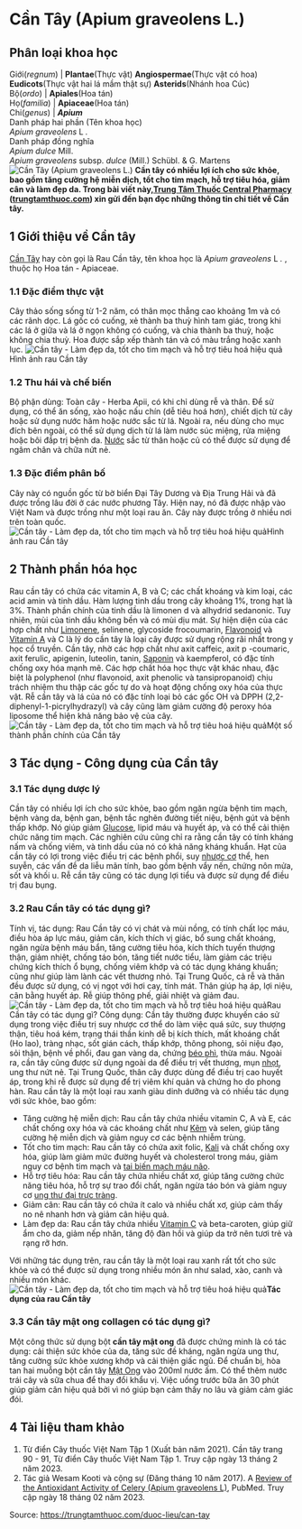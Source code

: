 # Cần Tây (Apium graveolens L.)

Phân loại khoa học  
---  
Giới(_regnum_) |  **Plantae**(Thực vật) **Angiospermae**(Thực vật có hoa) **Eudicots**(Thực vật hai lá mầm thật sự) **Asterids**(Nhánh hoa Cúc)  
Bộ(_ordo_) | **Apiales**(Hoa tán)  
Họ(_familia_) | **Apiaceae**(Hoa tán)  
Chi(_genus_) | _**Apium**_  
Danh pháp hai phần (Tên khoa học)  
_Apium graveolens_ L _._  
Danh pháp đồng nghĩa  
_Apium dulce_ Mill.  
_Apium graveolens_ subsp. _dulce_ (Mill.) Schübl. & G. Martens  
![Cần Tây \(Apium graveolens L.\)](https://trungtamthuoc.com/images/others/rau-can-tay-1-7661.jpg)
**Cần tây có nhiều lợi ích cho sức khỏe, bao gồm tăng cường hệ miễn dịch, tốt cho tim mạch, hỗ trợ tiêu hóa, giảm cân và làm đẹp da. Trong bài viết này,[Trung Tâm Thuốc Central Pharmacy](https://trungtamthuoc.com/ "Trung Tâm Thuốc Central Pharmacy") ([trungtamthuoc.com](https://trungtamthuoc.com/ "trungtamthuoc.com")) xin gửi đến bạn đọc những thông tin chi tiết về Cần tây.**
##  1 Giới thiệu về Cần tây
[Cần Tây](https://trungtamthuoc.com/duoc-lieu/can-tay "Cần Tây") hay còn gọi là Rau Cần tây, tên khoa học là _Apium graveolens_ L _._ , thuộc họ Hoa tán - Apiaceae.
### 1.1 Đặc điểm thực vật
Cây thảo sống sống từ 1-2 năm, có thân mọc thẳng cao khoảng 1m và có các rãnh dọc. Lá gốc có cuống, xẻ thành ba thuỳ hình tam giác, trong khi các lá ở giữa và lá ở ngọn không có cuống, và chia thành ba thuỳ, hoặc không chia thuỳ. Hoa được sắp xếp thành tán và có màu trắng hoặc xanh lục.
![Cần tây - Làm đẹp da, tốt cho tim mạch và hỗ trợ tiêu hoá hiệu quả](https://trungtamthuoc.com/images/item/rau-can-tay-2.jpg)Hình ảnh rau Cần tây
### 1.2 Thu hái và chế biến
Bộ phận dùng: Toàn cây - Herba Apii, có khi chỉ dùng rễ và thân.
Để sử dụng, có thể ăn sống, xào hoặc nấu chín (dễ tiêu hoá hơn), chiết dịch từ cây hoặc sử dụng nước hãm hoặc nước sắc từ lá. Ngoài ra, nếu dùng cho mục đích bên ngoài, có thể sử dụng dịch từ lá làm nước súc miệng, rửa miệng hoặc bôi đắp trị bệnh da. [Nước](https://trungtamthuoc.com/hoat-chat/nuoc "Nước") sắc từ thân hoặc củ có thể được sử dụng để ngâm chân và chữa nứt nẻ.
### 1.3 Đặc điểm phân bố
Cây này có nguồn gốc từ bờ biển Đại Tây Dương và Địa Trung Hải và đã được trồng lâu đời ở các nước phương Tây. Hiện nay, nó đã được nhập vào Việt Nam và được trồng như một loại rau ăn. Cây này được trồng ở nhiều nơi trên toàn quốc.
![Cần tây - Làm đẹp da, tốt cho tim mạch và hỗ trợ tiêu hoá hiệu quả](https://trungtamthuoc.com/images/item/rau-can-tay-3.jpg)Hình ảnh rau Cần tây
##  2 Thành phần hóa học
Rau cần tây có chứa các vitamin A, B và C; các chất khoáng và kim loại, các acid amin và tinh dầu. Hàm lượng tinh dầu trong cây khoảng 1%, trong hạt là 3%. Thành phần chính của tinh dầu là limonen d và alhydrid sedanonic. Tuy nhiên, mùi của tinh dầu không bền và có mùi dịu mát.
Sự hiện diện của các hợp chất như [Limonene](https://trungtamthuoc.com/hoat-chat/limonene "Limonene"), selinene, glycoside frocoumarin, [Flavonoid](https://trungtamthuoc.com/hoat-chat/flavonoid "Flavonoid") và [Vitamin A](https://trungtamthuoc.com/hoat-chat/vitamin-a "Vitamin A") và C là lý do cần tây là loại cây được sử dụng rộng rãi nhất trong y học cổ truyền. 
Cần tây, nhờ các hợp chất như axit caffeic, axit p -coumaric, axit ferulic, apigenin, luteolin, tanin, [Saponin](https://trungtamthuoc.com/hoat-chat/saponin "Saponin") và kaempferol, có đặc tính chống oxy hóa mạnh mẽ.
Các hợp chất hóa học thực vật khác nhau, đặc biệt là polyphenol (như flavonoid, axit phenolic và tansipropanoid) chịu trách nhiệm thu thập các gốc tự do và hoạt động chống oxy hóa của thực vật. Rễ cần tây và lá của nó có đặc tính loại bỏ các gốc OH và DPPH (2,2-diphenyl-1-picrylhydrazyl) và cây cũng làm giảm cường độ peroxy hóa liposome thể hiện khả năng bảo vệ của cây.
![Cần tây - Làm đẹp da, tốt cho tim mạch và hỗ trợ tiêu hoá hiệu quả](https://trungtamthuoc.com/images/item/rau-can-tay-4.jpg)Một số thành phần chính của Cần tây
##  3 Tác dụng - Công dụng của Cần tây
### 3.1 Tác dụng dược lý
Cần tây có nhiều lợi ích cho sức khỏe, bao gồm ngăn ngừa bệnh tim mạch, bệnh vàng da, bệnh gan, bệnh tắc nghẽn đường tiết niệu, bệnh gút và bệnh thấp khớp. Nó giúp giảm [Glucose](https://trungtamthuoc.com/hoat-chat/glucose "Glucose"), lipid máu và huyết áp, và có thể cải thiện chức năng tim mạch. Các nghiên cứu cũng chỉ ra rằng cần tây có tính kháng nấm và chống viêm, và tinh dầu của nó có khả năng kháng khuẩn. Hạt của cần tây có lợi trong việc điều trị các bệnh phổi, suy [nhược cơ](https://trungtamthuoc.com/bai-viet/chan-doan-va-dieu-tri-nhuoc-co "nhược cơ") thể, hen suyễn, các vấn đề da liễu mãn tính, bao gồm bệnh vẩy nến, chứng nôn mửa, sốt và khối u. Rễ cần tây cũng có tác dụng lợi tiểu và được sử dụng để điều trị đau bụng.
### 3.2 Rau Cần tây có tác dụng gì?
Tính vị, tác dụng: Rau Cần tây có vị chát và mùi nồng, có tính chất lọc máu, điều hòa áp lực máu, giảm cân, kích thích vị giác, bổ sung chất khoáng, ngăn ngừa bệnh máu bẩn, tăng cường tiêu hóa, kích thích tuyến thượng thận, giảm nhiệt, chống táo bón, tăng tiết nước tiểu, làm giảm các triệu chứng kích thích ổ bụng, chống viêm khớp và có tác dụng kháng khuẩn; cũng như giúp làm lành các vết thương nhỏ. Tại Trung Quốc, cả rễ và thân đều được sử dụng, có vị ngọt với hơi cay, tính mát. Thân giúp hạ áp, lợi niệu, cân bằng huyết áp. Rễ giúp thông phế, giải nhiệt và giảm đau.
![Cần tây - Làm đẹp da, tốt cho tim mạch và hỗ trợ tiêu hoá hiệu quả](https://trungtamthuoc.com/images/item/rau-can-tay-5.jpg)Rau Cần tây có tác dụng gì?
Công dụng: Cần tây thường được khuyến cáo sử dụng trong việc điều trị suy nhược cơ thể do làm việc quá sức, suy thượng thận, tiêu hoá kém, trạng thái thần kinh dễ bị kích thích, mất khoáng chất (Ho lao), tràng nhạc, sốt gián cách, thấp khớp, thông phong, sỏi niệu đạo, sỏi thận, bệnh về phổi, đau gan vàng da, chứng [béo phì](https://trungtamthuoc.com/bai-viet/benh-beo-phi "béo phì"), thừa máu. Ngoài ra, cần tây cũng được sử dụng ngoài da để điều trị vết thương, mụn [nhọt](https://trungtamthuoc.com/bai-viet/nhot "nhọt"), ung thư nứt nẻ. Tại Trung Quốc, thân cây được dùng để điều trị cao huyết áp, trong khi rễ được sử dụng để trị viêm khí quản và chứng ho do phong hàn.
Rau cần tây là một loại rau xanh giàu dinh dưỡng và có nhiều tác dụng với sức khỏe, bao gồm:
  * Tăng cường hệ miễn dịch: Rau cần tây chứa nhiều vitamin C, A và E, các chất chống oxy hóa và các khoáng chất như [Kẽm](https://trungtamthuoc.com/hoat-chat/kem "Kẽm") và selen, giúp tăng cường hệ miễn dịch và giảm nguy cơ các bệnh nhiễm trùng.
  * Tốt cho tim mạch: Rau cần tây có chứa axit folic, [Kali](https://trungtamthuoc.com/hoat-chat/kali "Kali") và chất chống oxy hóa, giúp làm giảm mức đường huyết và cholesterol trong máu, giảm nguy cơ bệnh tim mạch và [tai biến mạch máu não](https://trungtamthuoc.com/bai-viet/tai-bien-mach-mau-nao "tai biến mạch máu não").
  * Hỗ trợ tiêu hóa: Rau cần tây chứa nhiều chất xơ, giúp tăng cường chức năng tiêu hóa, hỗ trợ sự trao đổi chất, ngăn ngừa táo bón và giảm nguy cơ [ung thư đại trực tràng](https://trungtamthuoc.com/bai-viet/ungthu-dai-truc-trang "ung thư đại trực tràng").
  * Giảm cân: Rau cần tây có chứa ít calo và nhiều chất xơ, giúp cảm thấy no nê nhanh hơn và giảm cân hiệu quả.
  * Làm đẹp da: Rau cần tây chứa nhiều [Vitamin C](https://trungtamthuoc.com/hoat-chat/vitamin-c "Vitamin C") và beta-caroten, giúp giữ ẩm cho da, giảm nếp nhăn, tăng độ đàn hồi và giúp da trở nên tươi trẻ và rạng rỡ hơn.


Với những tác dụng trên, rau cần tây là một loại rau xanh rất tốt cho sức khỏe và có thể được sử dụng trong nhiều món ăn như salad, xào, canh và nhiều món khác.
![Cần tây - Làm đẹp da, tốt cho tim mạch và hỗ trợ tiêu hoá hiệu quả](https://trungtamthuoc.com/images/item/rau-can-tay-6.jpg)**Tác dụng của rau Cần tây**
### 3.3 Cần tây mật ong collagen có tác dụng gì? 
Một công thức sử dụng bột **cần tây mật ong** đã được chứng minh là có tác dụng: cải thiện sức khỏe của da, tăng sức đề kháng, ngăn ngừa ung thư, tăng cường sức khỏe xương khớp và cải thiện giấc ngủ. Để chuẩn bị, hòa tan hai muỗng bột cần tây [Mật Ong](https://trungtamthuoc.com/hoat-chat/mat-ong "Mật Ong") vào 200ml nước ấm. Có thể thêm nước trái cây và sữa chua để thay đổi khẩu vị. Việc uống trước bữa ăn 30 phút giúp giảm cân hiệu quả bởi vì nó giúp bạn cảm thấy no lâu và giảm cảm giác đói.
##  4 Tài liệu tham khảo
  1. Từ điển Cây thuốc Việt Nam Tập 1 (Xuất bản năm 2021). Cần tây trang 90 - 91, Từ điển Cây thuốc Việt Nam Tập 1. Truy cập ngày 13 tháng 2 năm 2023.
  2. Tác giả Wesam Kooti và cộng sự (Đăng tháng 10 năm 2017). A [Review of the Antioxidant Activity of Celery (Apium graveolens L)](https://www.ncbi.nlm.nih.gov/pmc/articles/PMC5871295/), PubMed. Truy cập ngày 18 tháng 02 năm 2023.




Source: https://trungtamthuoc.com/duoc-lieu/can-tay